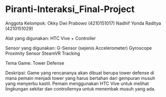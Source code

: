 # Piranti-Interaksi_Final-Project

Anggota Kelompok:
Okky Dwi Prabowo (4210151017)
Nadhif Yonda Raditya (4210151029)

Alat yang digunakan: 
HTC Vive + Controller

Sensor yang digunakan:
G-Sensor (sejenis Accelerometer)
Gyroscope
Proximity Sensor
SteamVR Tracking

Tema Game:
Tower Defense

Deskripsi:
Game yang rencananya akan dibuat berupa tower defense di mana pemain menjadi tower yang harus bertahan dari gempuran musuh yang menyerbu kastil. Pemain menggunakan HTC Vive untuk melihat lingkungan sekitar dan controllernya untuk menembak musuh yang ada.
